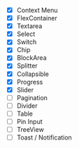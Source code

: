 - [x] Context Menu
- [x] FlexContainer
- [x] Textarea
- [x] Select
- [x] Switch
- [x] Chip
- [x] BlockArea
- [x] Splitter
- [x] Collapsible
- [x] Progress
- [x] Slider
- [ ] Pagination
- [ ] Divider
- [ ] Table
- [ ] Pin Input
- [ ] TreeView
- [ ] Toast / Notification
